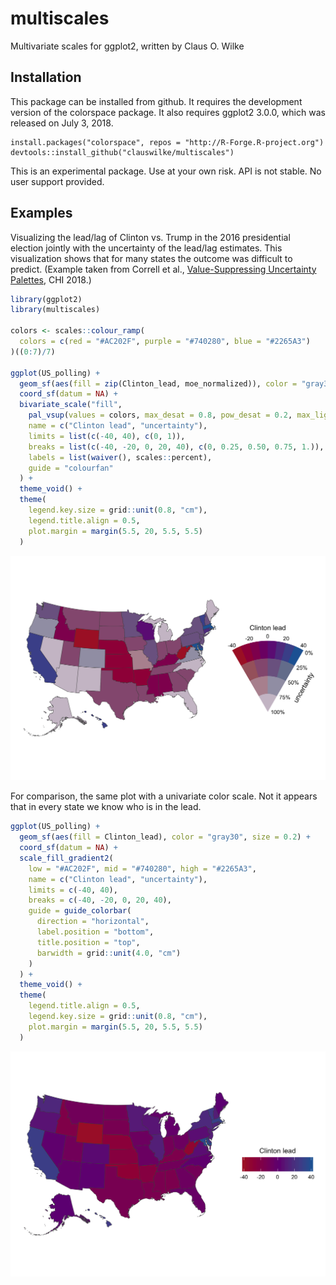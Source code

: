 
<!-- README.md is generated from README.Rmd. Please edit that file -->

# multiscales

Multivariate scales for ggplot2, written by Claus O. Wilke

## Installation

This package can be installed from github. It requires the development
version of the colorspace package. It also requires ggplot2 3.0.0, which
was released on July 3,
    2018.

    install.packages("colorspace", repos = "http://R-Forge.R-project.org")
    devtools::install_github("clauswilke/multiscales")

This is an experimental package. Use at your own risk. API is not
stable. No user support provided.

## Examples

Visualizing the lead/lag of Clinton vs. Trump in the 2016 presidential
election jointly with the uncertainty of the lead/lag estimates. This
visualization shows that for many states the outcome was difficult to
predict. (Example taken from Correll et al., [Value-Suppressing
Uncertainty
Palettes](https://idl.cs.washington.edu/files/2018-UncertaintyPalettes-CHI.pdf),
CHI 2018.)

``` r
library(ggplot2)
library(multiscales)

colors <- scales::colour_ramp(
  colors = c(red = "#AC202F", purple = "#740280", blue = "#2265A3")
)((0:7)/7)

ggplot(US_polling) + 
  geom_sf(aes(fill = zip(Clinton_lead, moe_normalized)), color = "gray30", size = 0.2) + 
  coord_sf(datum = NA) +
  bivariate_scale("fill",
    pal_vsup(values = colors, max_desat = 0.8, pow_desat = 0.2, max_light = 0.7, pow_light = 1),
    name = c("Clinton lead", "uncertainty"),
    limits = list(c(-40, 40), c(0, 1)),
    breaks = list(c(-40, -20, 0, 20, 40), c(0, 0.25, 0.50, 0.75, 1.)),
    labels = list(waiver(), scales::percent),
    guide = "colourfan"
  ) +
  theme_void() +
  theme(
    legend.key.size = grid::unit(0.8, "cm"),
    legend.title.align = 0.5,
    plot.margin = margin(5.5, 20, 5.5, 5.5)
  )
```

![](man/figures/README-unnamed-chunk-2-1.png)<!-- -->

For comparison, the same plot with a univariate color scale. Not it
appears that in every state we know who is in the lead.

``` r
ggplot(US_polling) + 
  geom_sf(aes(fill = Clinton_lead), color = "gray30", size = 0.2) + 
  coord_sf(datum = NA) +
  scale_fill_gradient2(
    low = "#AC202F", mid = "#740280", high = "#2265A3",
    name = c("Clinton lead", "uncertainty"),
    limits = c(-40, 40),
    breaks = c(-40, -20, 0, 20, 40),
    guide = guide_colorbar(
      direction = "horizontal",
      label.position = "bottom",
      title.position = "top",
      barwidth = grid::unit(4.0, "cm")
    )
  ) +
  theme_void() +
  theme(
    legend.title.align = 0.5,
    legend.key.size = grid::unit(0.8, "cm"),
    plot.margin = margin(5.5, 20, 5.5, 5.5)
  )
```

![](man/figures/README-unnamed-chunk-3-1.png)<!-- -->
